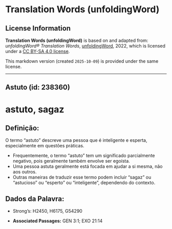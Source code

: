 # Translation Words (unfoldingWord)

## License Information

**Translation Words (unfoldingWord)** is based on and adapted from: _unfoldingWord® Translation Words_, [unfoldingWord](https://unfoldingword.org/utw), 2022, which is licensed under a [CC BY-SA 4.0 license](https://creativecommons.org/licenses/by-sa/4.0/legalcode.en).

This markdown version (created `2025-10-09`) is provided under the same license.



--------------------------------

## Astuto (id: 238360)

astuto, sagaz
=============

Definição:
----------

O termo “astuto” descreve uma pessoa que é inteligente e esperta, especialmente em questões práticas.

* Frequentemente, o termo “astuto” tem um significado parcialmente negativo, pois geralmente também envolve ser egoísta.
* Uma pessoa astuta geralmente está focada em ajudar a si mesma, não aos outros.
* Outras maneiras de traduzir esse termo podem incluir “sagaz” ou “astucioso” ou “esperto” ou “inteligente”, dependendo do contexto.

Dados da Palavra:
-----------------

* Strong’s: H2450, H6175, G54290

* **Associated Passages:** GEN 3:1; EXO 21:14


